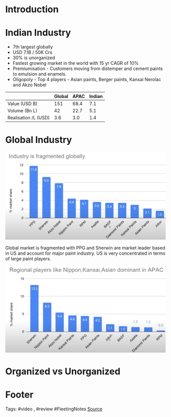 # Introduction

# Indian Industry
- 7th largest globally
- USD 7.1B / 50K Crs
- 30% is unorganized
- Fastest growing market in the world with 15 yr CAGR of 10%
- Premiumisation - Customers moving from distemper and cement paints to emulsion and enamels. 
- Oligopoly - Top 4 players - Asian paints, Berger paints, Kansai Nerolac and Akzo Nobel 

|    | Global|APAC |Indian
|---|---|---|---|
|Value (USD B)| 151|68.4|7.1
|Volume (Bn L)| 42 | 22.7 | 5.1
|Realisation /L (USD) | 3.6 | 3.0 | 1.4

# Global Industry
![Global Market Share](https://github.com/hashxim/hconMD/blob/master/work_md/Obsidian/Resources/Global%20Paints%20Market%20Share.JPG?raw=true)

Global market is fragmented with PPG and Sherwin are market leader based in US and account for major paint industry. US is very concentrated in terms of large paint players. 

![APAC Market Share](https://github.com/hashxim/hconMD/blob/master/work_md/Obsidian/Resources/APAC%20Paints%20Market%20Share.JPG?raw=true)

# Organized vs Unorganized




# Footer
Tags: #video , #review #FleetingNotes
[Source](https://www.youtube.com/watch?v=9GKKa-blmlo)
<!--stackedit_data:
eyJoaXN0b3J5IjpbMTAyMzQ0NjAzNCwyMTA4ODI2NDRdfQ==
-->